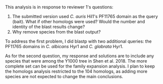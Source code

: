 This analysis is in response to reviewer 1's questions:

1. The submitted version used _C. auris_ Hil1's PF11765 domain as the query (bait). What if other homologs were used? Would the number and identity of the blast results change?
1. Why remove species from the blast output?

To address the first problem, I did blastp with two additional queries: the PF11765 domains in _C. albicans_ Hyr1 and _C. glabrata_ Hyr1.

As for the second question, my response and solutions are to include any species that were among the Y1000 tree in Shen et al. 2018. The more complete set can be used for the family expansion analysis. I plan to keep the homologs analysis restricted to the 104 homologs, as adding more species are not expected to change the main conclusions.
